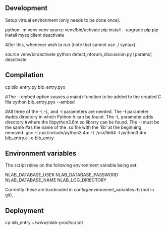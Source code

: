 Development
-----------

Setup virtual environment (only needs to be done once).

python -m venv venv
source venv/bin/activate
pip install --upgrade pip
pip install mysqlclient
deactivate

After this, whenever wish to run (note that cannot use ./ syntax):

source venv/bin/activate
python detect_nforum_discussion.py [params]
deactivate

Compilation
-----------

cp bib_entry.py bib_entry.pyx

#The --embed option causes a main() function to be added to the created C file
cython bib_entry.pyx --embed

#All three of the -I,-L, and -l parameters are needed. The -I parameter
#adds directory in which Python.h can be found. The -L parameter adds directory
#where the libpython3.6m.so library can be found. The -l must be the same
#as the name of the .so file with the 'lib' at the beginning removed.
gcc -I /usr/include/python3.4m -L /usr/lib64 -l python3.4m bib_entry.c -o bib_entry

Environment variables
---------------------

The script relies on the following environment variable being set.

NLAB_DATABASE_USER
NLAB_DATABASE_PASSWORD
NLAB_DATABASE_NAME
NLAB_LOG_DIRECTORY

Currently these are hardcoded in config/environment_variables.rb (not in git).

Deployment
----------

cp bib_entry ~/www/nlab-prod/script/
